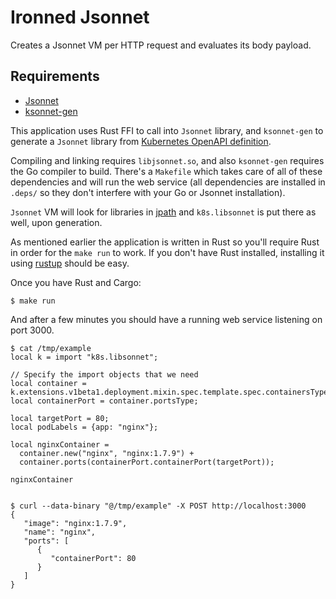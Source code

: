 # Ironned Jsonnet
Creates a Jsonnet VM per HTTP request and evaluates its body payload.

## Requirements
* [Jsonnet](http://jsonnet.org/)
* [ksonnet-gen](https://github.com/ksonnet/ksonnet-lib/tree/master/ksonnet-gen)

This application uses Rust FFI to call into `Jsonnet` library, and `ksonnet-gen` to generate a `Jsonnet` library from [Kubernetes OpenAPI definition](https://kubernetes.io/docs/concepts/overview/kubernetes-api/).

Compiling and linking requires `libjsonnet.so`, and also `ksonnet-gen` requires the Go compiler to build. There's a `Makefile` which takes care of all of these dependencies and will run the web service (all dependencies are installed in `.deps/` so they don't interfere with your Go or Jsonnet installation).

`Jsonnet` VM will look for libraries in [jpath](jpath) and `k8s.libsonnet` is put there as well, upon generation.

As mentioned earlier the application is written in Rust so you'll require Rust in order for the `make run` to work. If you don't have Rust installed, installing it using [rustup](https://rustup.rs/) should be easy.

Once you have Rust and Cargo:
```
$ make run
```
And after a few minutes you should have a running web service listening on port 3000.

```
$ cat /tmp/example
local k = import "k8s.libsonnet";

// Specify the import objects that we need
local container = k.extensions.v1beta1.deployment.mixin.spec.template.spec.containersType;
local containerPort = container.portsType;

local targetPort = 80;
local podLabels = {app: "nginx"};

local nginxContainer =
  container.new("nginx", "nginx:1.7.9") +
  container.ports(containerPort.containerPort(targetPort));

nginxContainer


$ curl --data-binary "@/tmp/example" -X POST http://localhost:3000
{
   "image": "nginx:1.7.9",
   "name": "nginx",
   "ports": [
      {
         "containerPort": 80
      }
   ]
}
```
